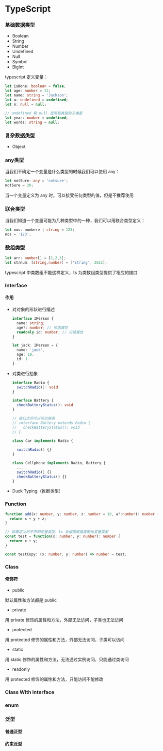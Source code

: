 # TypeScript

### 基础数据类型

* Boolean
* String
* Number
* Undefined
* Null
* Symbol
* BigInt

typescript 定义变量：

```typescript
let isDone: boolean = false;
let age: number = 22;
let name: string = 'Jackson';
let u: undefined = undefined;
let n: null = null;

// undefined 和 null 是所有类型的子类型
let year: number = undefined;
let words: string = null;

```

### 复杂数据类型

* Object

### any类型

当我们不确定一个变量是什么类型的时候我们可以使用 any：

```ts
let notSure: any = 'notsure';
notSure = 20;
```

当一个变量定义为 any 时，可以接受任何类型的值，但是不推荐使用

### 联合类型

当我们知道一个变量可能为几种类型中的一种，我们可以用联合类型定义：

```ts
let nos: numbere | string = 123;
nos = '123';
```

### 数组类型

```ts
let arr: number[] = [1,2,3];
let strnum: [string,number] = ['string', 2022];
```
typescript 中类数组不能这样定义，ts 为类数组类型提供了相应的接口

### Interface

#### 作用
  * 对对象的形状进行描述

    ```ts
    interface IPerson {
      name: string;
      age?: number; // 可选属性
      readonly id: number; // 只读属性
    }

    let jack: IPerson = {
      name: 'jack',
      age: 18,
      id: 1
    }
    ```

  * 对类进行抽象

    ```ts
    interface Radio {
      switchRadio(): void
    }

    interface Battery {
      checkBatteryStatus(): void
    }
    
    // 接口之间可以可以继承
    // interface Battery extends Radio {
    //   checkBatteryStatus(): void
    // }

    class Car implements Radio {
      ...
      switchRadio() {}
    }

    class Cellphone implements Radio, Battery {
      ...
      switchRadio() {}
      checkBatteryStatus() {}
    }
    ```

  * Duck Typing（推断类型）

### Function

```ts
function add(x: number, y: number, z: number = 10, a?:number): number {
  return x + y + z;
}

// 如果定义时不声明变量类型，ts 会根据赋值推断出变量类型
const test = function(x: number, y: number): number {
  return x + y;
}

const testCopy: (x: number, y: number) => number = test;
```

### Class

#### 修饰符

* public

默认属性和方法都是 public

* private

用 private 修饰的属性和方法，外部无法访问，子类也无法访问

* protected

用 protected 修饰的属性和方法，外部无法访问，子类可以访问

* static

用 static 修饰的属性和方法，无法通过实例访问，只能通过类访问

* readonly

用 protected 修饰的属性和方法，只能访问不能修改

### Class With Interface

### enum 

### 泛型

#### 普通泛型

#### 约束泛型

